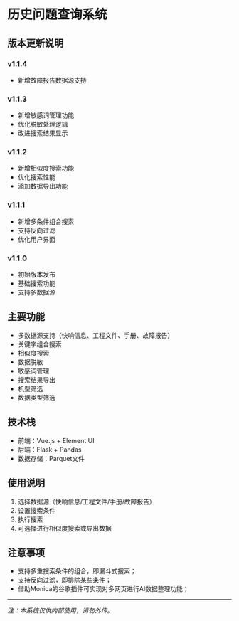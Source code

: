 # 历史问题查询系统

## 版本更新说明

### v1.1.4
- 新增故障报告数据源支持

### v1.1.3
- 新增敏感词管理功能
- 优化脱敏处理逻辑
- 改进搜索结果显示

### v1.1.2
- 新增相似度搜索功能
- 优化搜索性能
- 添加数据导出功能

### v1.1.1
- 新增多条件组合搜索
- 支持反向过滤
- 优化用户界面

### v1.1.0
- 初始版本发布
- 基础搜索功能
- 支持多数据源

## 主要功能
- 多数据源支持（快响信息、工程文件、手册、故障报告）
- 关键字组合搜索
- 相似度搜索
- 数据脱敏
- 敏感词管理
- 搜索结果导出
- 机型筛选
- 数据类型筛选

## 技术栈
- 前端：Vue.js + Element UI
- 后端：Flask + Pandas
- 数据存储：Parquet文件

## 使用说明
1. 选择数据源（快响信息/工程文件/手册/故障报告）
2. 设置搜索条件
3. 执行搜索
4. 可选择进行相似度搜索或导出数据

## 注意事项
- 支持多重搜索条件的组合，即漏斗式搜索；
- 支持反向过滤，即排除某些条件；
- 借助Monica的谷歌插件可实现对多网页进行AI数据整理功能；
---

*注：本系统仅供内部使用，请勿外传。*
